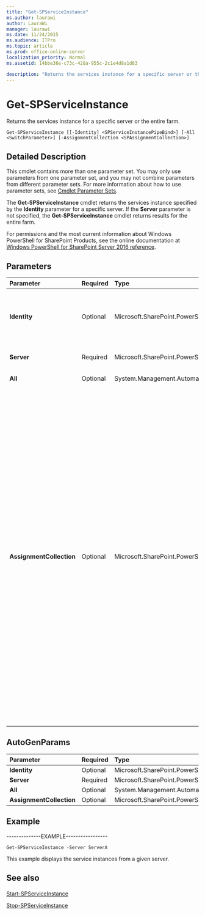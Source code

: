 ```yaml
---
title: "Get-SPServiceInstance"
ms.author: laurawi
author: LauraWi
manager: laurawi
ms.date: 11/24/2015
ms.audience: ITPro
ms.topic: article
ms.prod: office-online-server
localization_priority: Normal
ms.assetid: 14bbe36e-c73c-428a-955c-2c1e4d8a1d83

description: "Returns the services instance for a specific server or the entire farm."
---
```


# Get-SPServiceInstance

Returns the services instance for a specific server or the entire farm.
  
```
Get-SPServiceInstance [[-Identity] <SPServiceInstancePipeBind>] [-All <SwitchParameter>] [-AssignmentCollection <SPAssignmentCollection>]
```

## Detailed Description

This cmdlet contains more than one parameter set. You may only use parameters from one parameter set, and you may not combine parameters from different parameter sets. For more information about how to use parameter sets, see [Cmdlet Parameter Sets](https://go.microsoft.com/fwlink/?LinkID=187810).
  
The **Get-SPServiceInstance** cmdlet returns the services instance specified by the **Identity** parameter for a specific server. If the **Server** parameter is not specified, the **Get-SPServiceInstance** cmdlet returns results for the entire farm. 
  
For permissions and the most current information about Windows PowerShell for SharePoint Products, see the online documentation at [Windows PowerShell for SharePoint Server 2016 reference](https://go.microsoft.com/fwlink/p/?LinkId=671715).
  
## Parameters

|**Parameter**|**Required**|**Type**|**Description**|
|:-----|:-----|:-----|:-----|
|**Identity** <br/> |Optional  <br/> |Microsoft.SharePoint.PowerShell.SPServiceInstancePipeBind  <br/> |Specifies the GUID of the service instance.  <br/> The type must be a valid GUID, in the form 12345678-90ab-cdef-1234-567890bcdefgh.  <br/> |
|**Server** <br/> |Required  <br/> |Microsoft.SharePoint.PowerShell.SPServerPipeBind  <br/> |Specifies the server from which to return the service instance.  <br/> |
|**All** <br/> |Optional  <br/> |System.Management.Automation.SwitchParameter  <br/> |Returns all services instance in the farm.  <br/> |
|**AssignmentCollection** <br/> |Optional  <br/> |Microsoft.SharePoint.PowerShell.SPAssignmentCollection  <br/> |Manages objects for the purpose of proper disposal. Use of objects, such as **SPWeb** or **SPSite**, can use large amounts of memory and use of these objects in Windows PowerShell scripts requires proper memory management. Using the **SPAssignment** object, you can assign objects to a variable and dispose of the objects after they are needed to free up memory. When **SPWeb**, **SPSite**, or **SPSiteAdministration** objects are used, the objects are automatically disposed of if an assignment collection or the **Global** parameter is not used.  <br/> > [!NOTE]> When the **Global** parameter is used, all objects are contained in the global store. If objects are not immediately used, or disposed of by using the **Stop-SPAssignment** command, an out-of-memory scenario can occur.           |
   
## AutoGenParams

|**Parameter**|**Required**|**Type**|**Description**|
|:-----|:-----|:-----|:-----|
|**Identity** <br/> |Optional  <br/> |Microsoft.SharePoint.PowerShell.SPServiceInstancePipeBind  <br/> ||
|**Server** <br/> |Required  <br/> |Microsoft.SharePoint.PowerShell.SPServerPipeBind  <br/> ||
|**All** <br/> |Optional  <br/> |System.Management.Automation.SwitchParameter  <br/> ||
|**AssignmentCollection** <br/> |Optional  <br/> |Microsoft.SharePoint.PowerShell.SPAssignmentCollection  <br/> ||
   
## Example

--------------EXAMPLE-----------------
  
```
Get-SPServiceInstance -Server ServerA
```

This example displays the service instances from a given server.
  
## See also

#### 

[Start-SPServiceInstance](start-spserviceinstance.md)
  
[Stop-SPServiceInstance](stop-spserviceinstance.md)

